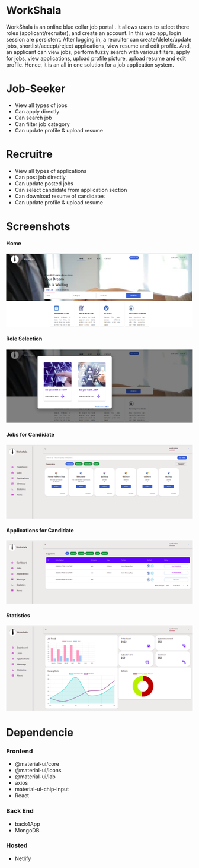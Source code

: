 # WorkShala
WorkShala is an online blue collar job portal . It allows users to select there roles (applicant/recruiter), and create an account. In this web app, login session are persistent. After logging in, a recruiter can create/delete/update jobs, shortlist/accept/reject applications, view resume and edit profile. And, an applicant can view jobs, perform fuzzy search with various filters, apply for jobs, view applications, upload profile picture, upload resume and edit profile. Hence, it is an all in one solution for a job application system.

# Job-Seeker 
* View all types of jobs
* Can apply directly
* Can search job
* Can filter job category
* Can update profile & upload resume

# Recruitre
* View all types of applications
* Can post job directly
* Can update posted jobs
* Can select candidate from application section
* Can download resume of candidates
* Can update profile & upload resume

# Screenshots

#### Home ####
![alt text](https://github.com/pesto-students/workshala-fe-n13-beta-2/blob/feature_suyash7/workshala/screenshots/homePage.png)

#### Role Selection ####
![alt_text](https://github.com/pesto-students/workshala-fe-n13-beta-2/blob/feature_suyash7/workshala/screenshots/roleSelection.png)

#### Jobs for Candidate ####
![alt text](https://github.com/pesto-students/workshala-fe-n13-beta-2/blob/feature_suyash7/workshala/screenshots/jobs.png)

#### Applications for Candidate ####
![alt text](https://github.com/pesto-students/workshala-fe-n13-beta-2/blob/feature_suyash7/workshala/screenshots/applications.png)

#### Statistics ####
![alt text](https://github.com/pesto-students/workshala-fe-n13-beta-2/blob/feature_suyash7/workshala/screenshots/statistics.png)

# Dependencie 

### Frontend ###
* @material-ui/core
* @material-ui/icons
* @material-ui/lab
* axios
* material-ui-chip-input
* React

### Back End ###
* back4App
* MongoDB

### Hosted ###
* Netlify


